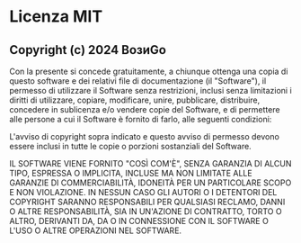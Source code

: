 # Licenza MIT

## Copyright (c) 2024 ВозиGo

Con la presente si concede gratuitamente, a chiunque ottenga una copia
di questo software e dei relativi file di documentazione (il "Software"), il permesso di utilizzare
il Software senza restrizioni, inclusi senza limitazioni i diritti di utilizzare, copiare, modificare, unire, pubblicare, distribuire, concedere in sublicenza e/o vendere
copie del Software, e di permettere alle persone a cui il Software è
fornito di farlo, alle seguenti condizioni:

L'avviso di copyright sopra indicato e questo avviso di permesso devono essere inclusi in tutte
le copie o porzioni sostanziali del Software.

IL SOFTWARE VIENE FORNITO "COSÌ COM'È", SENZA GARANZIA DI ALCUN TIPO, ESPRESSA O
IMPLICITA, INCLUSE MA NON LIMITATE ALLE GARANZIE DI COMMERCIABILITÀ,
IDONEITÀ PER UN PARTICOLARE SCOPO E NON VIOLAZIONE. IN NESSUN CASO GLI
AUTORI O I DETENTORI DEL COPYRIGHT SARANNO RESPONSABILI PER QUALSIASI RECLAMO, DANNI O ALTRE
RESPONSABILITÀ, SIA IN UN'AZIONE DI CONTRATTO, TORTO O ALTRO, DERIVANTI DA,
DA O IN CONNESSIONE CON IL SOFTWARE O L'USO O ALTRE OPERAZIONI NEL
SOFTWARE.
